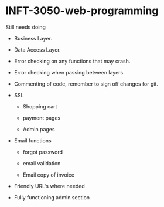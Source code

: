 ﻿# INFT-3050-web-programming

Still needs doing

- Business Layer.

- Data Access Layer.

- Error checking on any functions that may crash.

- Error checking when passing between layers.

- Commenting of code, remember to sign off changes for git.

- SSL 
	
	- Shopping cart
	
	- payment pages
	
	- Admin pages

- Email functions

	- forgot password

	- email validation

	- Email copy of invoice

- Friendly URL’s where needed

- Fully functioning admin section


